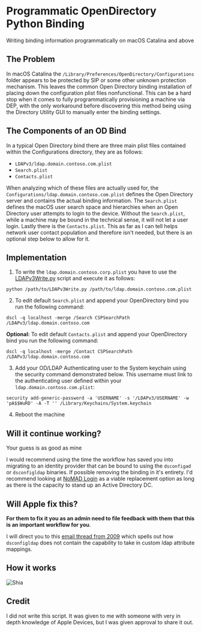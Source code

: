 # Programmatic OpenDirectory Python Binding
Writing binding information programmatically on macOS Catalina and above

## The Problem
In macOS Catalina the `/Library/Preferences/OpenDirectory/Configurations` folder appears to be protected by SIP or some other unknown protection mechanism. This leaves the common Open Directory binding installation of placing down the configuration plist files nonfunctional. This can be a hard stop when it comes to fully programmatically provisioning a machine via DEP, with the only workaround before discovering this method being using the Directory Utility GUI to manually enter the binding settings.

## The Components of an OD Bind
In a typical Open Directory bind there are three main plist files contained within the Configurations directory, they are as follows:
 
 * `LDAPv3/ldap.domain.contoso.com.plist`
 * `Search.plist`
 * `Contacts.plist`
 
 When analyzing which of these files are actually used for, the `Configurations/ldap.domain.contoso.com.plist` defines the Open Directory server and contains the actual binding information. The `Search.plist` defines the macOS user search space and hierarchies when an Open Directory user attempts to login to the device. Without the `Search.plist`, while a machine may be bound in the technical sense, it will not let a user login. Lastly there is the `Contacts.plist`. This as far as I can tell helps network user contact population and therefore isn't needed, but there is an optional step below to allow for it. 

## Implementation
1. To write the `ldap.domain.contoso.corp.plist` you have to use the [LDAPv3Write.py](https://github.com/Yohan460/Programmatic-OD-Python-Binding/blob/master/LDAPv3Write.py) script and execute it as follows:

`python /path/to/LDAPv3Write.py /path/to/ldap.domain.contoso.com.plist`

2. To edit default `Search.plist` and append your OpenDirectory bind you run the following command:

`dscl -q localhost -merge /Search CSPSearchPath /LDAPv3/ldap.domain.contoso.com`

**Optional:** To edit default `Contacts.plist` and append your OpenDirectory bind you run the following command:

`dscl -q localhost -merge /Contact CSPSearchPath /LDAPv3/ldap.domain.contoso.com`

3. Add your OD/LDAP Authenticating user to the System keychain using the security command demonstrated below. This username must link to the authenticating user defined within your `ldap.domain.contoso.com.plist`:

`security add-generic-password -a 'USERNAME' -s '/LDAPv3/USERNAME' -w 'pA$$WuRD' -A -T '' /Library/Keychains/System.keychain`

4. Reboot the machine

## Will it continue working?
Your guess is as good as mine

I would recommend using the time the workflow has saved you into migrating to an identity provider that can be bound to using the `dsconfigad` or `dsconfigldap` binaries. If possible removing the binding in it's entirety. I'd recommend looking at [NoMAD Login](https://gitlab.com/orchardandgrove-oss/NoMADLogin-AD) as a viable replacement option as long as there is the capacity to stand up an Active Directory DC.

## Will Apple fix this?
**For them to fix it you as an admin need to file feedback with them that this is an important workflow for you**. 

I will direct you to this [email thread from 2009](https://lists.apple.com/archives/darwin-dev/2009/Feb/msg00127.html) which spells out how `dsconfigldap` does not contain the capability to take in custom ldap attribute mappings.

## How it works
![Shia](https://media.giphy.com/media/ujUdrdpX7Ok5W/giphy.gif)

## Credit
I did not write this script. It was given to me with someone with very in depth knowledge of Apple Devices, but I was given approval to share it out.
